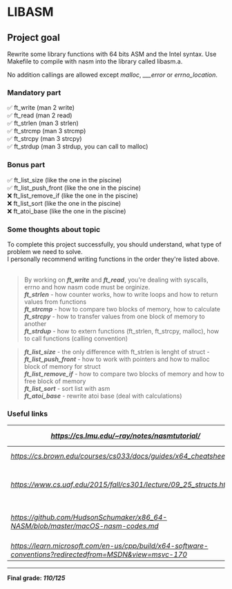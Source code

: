 # LIBASM #

## Project goal ##

Rewrite some library functions with 64 bits ASM and the Intel syntax. Use Makefile to compile with nasm into the library called libasm.a.

No addition callings are allowed except *malloc*, *___error* or *errno_location*.

### Mandatory part ###
✅ ft_write (man 2 write)<br>
✅ ft_read (man 2 read)<br>
✅ ft_strlen (man 3 strlen)<br>
✅ ft_strcmp (man 3 strcmp)<br>
✅ ft_strcpy (man 3 strcpy)<br>
✅ ft_strdup (man 3 strdup, you can call to malloc)<br>

### Bonus part ###
✅ ft_list_size (like the one in the piscine)<br>
✅ ft_list_push_front (like the one in the piscine)<br>
❌ ft_list_remove_if (like the one in the piscine)<br>
❌ ft_list_sort (like the one in the piscine)<br>
❌ ft_atoi_base (like the one in the piscine)<br>

### Some thoughts about topic ###

To complete this project successfully, you should understand, what type of problem we need to solve.<br>
I personally recommend writing functions in the order they're listed above.<br><br>
> By working on ***ft_write*** and ***ft_read***, you're dealing with syscalls, errno and how nasm code must be orginize.<br>
> ***ft_strlen*** - how counter works, how to write loops and how to return values from functions <br>
> ***ft_strcmp*** - how to compare two blocks of memory, how to calculate <br>
> ***ft_strcpy*** - how to transfer values from one block of memory to another<br>
> ***ft_strdup*** - how to extern functions (ft_strlen, ft_strcpy, malloc), how to call functions (calling convention) <br>


> ***ft_list_size*** - the only difference with ft_strlen is lenght of struct - <br>
> ***ft_list_push_front*** - how to work with pointers and how to malloc block of memory for struct<br>
> ***ft_list_remove_if***  - how to compare two blocks of memory and how to free block of memory <br>
> ***ft_list_sort*** - sort list with asm<br>
> ***ft_atoi_base*** - rewrite atoi base (deal with calculations)<br>

### Useful links ###

 *https://cs.lmu.edu/~ray/notes/nasmtutorial/*                                                             | first step in nasm                
--- | --- 
 *https://cs.brown.edu/courses/cs033/docs/guides/x64_cheatsheet.pdf*                                       | great cheatsheet                  
 *https://www.cs.uaf.edu/2015/fall/cs301/lecture/09_25_structs.html*                                       | Data Structures in Assembly       
 *https://github.com/HudsonSchumaker/x86_64-NASM/blob/master/macOS-nasm-codes.md*                          | NASM Assembler codes for macOS    
 *https://learn.microsoft.com/en-us/cpp/build/x64-software-conventions?redirectedfrom=MSDN&view=msvc-170*  | calling convention                

***

__Final grade: *110/125*__